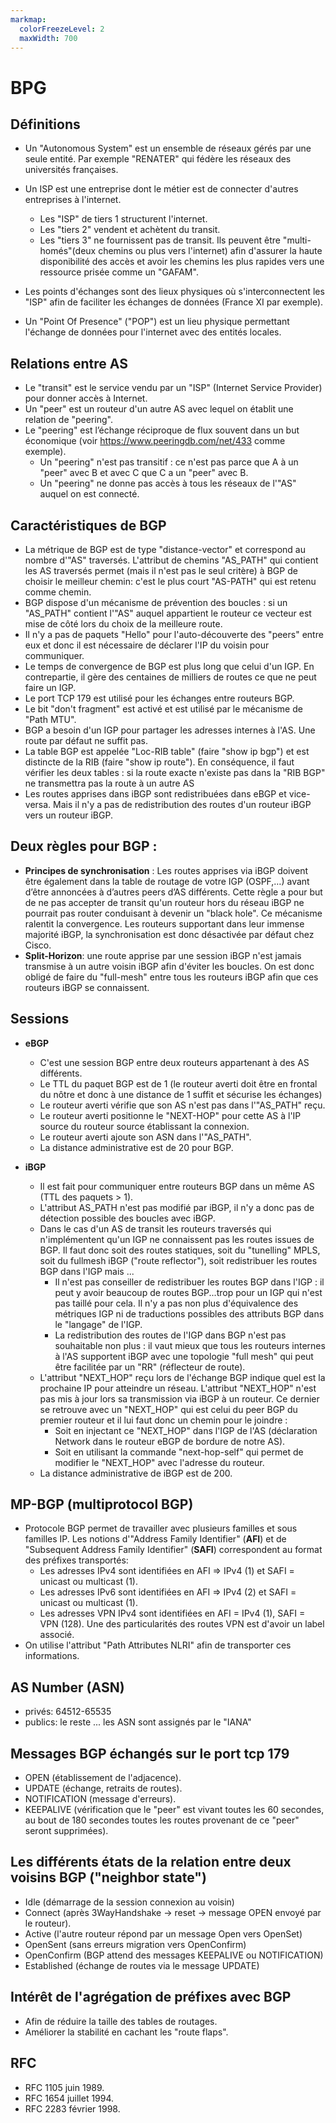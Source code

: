 ```yaml
---
markmap:
  colorFreezeLevel: 2
  maxWidth: 700
---
```


# BPG
## Définitions 

- Un "Autonomous System" est un ensemble de réseaux gérés par une seule entité. Par exemple "RENATER" qui fédère les réseaux des universités françaises.
- Un ISP est une entreprise dont le métier est de connecter d'autres entreprises à l'internet.
  
    - Les "ISP" de tiers 1 structurent l'internet.
    - Les "tiers 2" vendent et achètent du transit.
    - Les "tiers 3" ne fournissent pas de transit. Ils peuvent être "multi-homés"(deux chemins ou plus vers l'internet) afin d'assurer la haute disponibilité des accès et avoir les chemins les plus rapides vers une ressource prisée comme un "GAFAM".

- Les points d'échanges sont des lieux physiques où s'interconnectent les "ISP" afin de faciliter les échanges de données (France XI par exemple).
- Un "Point Of Presence" ("POP") est un lieu physique permettant l'échange de données pour l'internet avec des entités locales.

## Relations entre AS

- Le "transit" est le service vendu par un "ISP" (Internet Service Provider) pour donner accès à Internet.
- Un "peer" est un routeur d'un autre AS avec lequel on établit une relation de "peering".
- Le "peering" est l’échange réciproque de flux souvent dans un but économique (voir <https://www.peeringdb.com/net/433> comme exemple).
  - Un "peering" n'est pas transitif : ce n'est pas parce que A à un "peer" avec B et avec C que C a un "peer" avec B.
  - Un "peering" ne donne pas accès à tous les réseaux de l'"AS" auquel on est connecté.

## Caractéristiques de BGP

- La métrique de BGP est de type "distance-vector" et correspond au nombre d'"AS" traversés. L'attribut de chemins "AS_PATH" qui contient les AS traversés permet (mais il n'est pas le seul critère) à BGP de choisir le meilleur chemin: c'est le plus court "AS-PATH" qui est retenu comme chemin.
-  BGP dispose d'un mécanisme de prévention des boucles : si un "AS_PATH" contient l'"AS" auquel appartient le routeur ce vecteur est mise de côté lors du choix de la meilleure route.
- Il n'y a pas de paquets "Hello" pour l'auto-découverte des "peers" entre eux et donc il est nécessaire de déclarer l'IP du voisin pour communiquer.
- Le temps de convergence de BGP est plus long que celui d'un IGP. En contrepartie, il gère des centaines de milliers de routes ce que ne peut faire un IGP.
- Le port TCP 179 est utilisé pour les échanges entre routeurs BGP. 
- Le bit "don't fragment" est activé et est utilisé par le mécanisme de "Path MTU".
- BGP a besoin d'un IGP pour partager les adresses internes à l'AS. Une route par défaut ne suffit pas.
- La table BGP est appelée "Loc-RIB table" (faire "show ip bgp") et est distincte de la RIB (faire "show ip route"). En conséquence,  il faut vérifier les deux tables : si la route exacte n'existe pas dans la "RIB BGP" ne transmettra pas la route à un autre AS 
- Les routes apprises dans iBGP sont redistribuées dans eBGP et vice-versa. Mais il n'y a pas de redistribution des routes d'un routeur iBGP vers un routeur iBGP.

## Deux règles pour BGP :

- **Principes de synchronisation** : Les routes apprises via iBGP doivent être également dans la table de routage de votre IGP (OSPF,…) avant d’être annoncées à d’autres peers d’AS différents. Cette règle a pour but de ne pas accepter de transit qu'un routeur hors du réseau iBGP ne pourrait pas router conduisant à devenir un "black hole". Ce mécanisme ralentit la convergence. Les routeurs supportant dans leur immense majorité iBGP, la synchronisation est donc désactivée par défaut chez Cisco.
- **Split-Horizon**: une route apprise par une session iBGP n'est jamais transmise à un autre voisin iBGP afin d'éviter les boucles. On est donc obligé de faire du "full-mesh" entre tous les routeurs iBGP afin que ces routeurs iBGP se connaissent.



## Sessions

- **eBGP**
    - C'est une session BGP entre deux routeurs appartenant à des AS différents.
    - Le TTL du paquet BGP est de 1 (le routeur averti doit être en frontal du nôtre et donc à une distance de 1 suffit et sécurise les échanges)
    - Le routeur averti vérifie que son AS n'est pas dans l'"AS_PATH" reçu. 
    - Le routeur averti positionne le "NEXT-HOP" pour cette AS à l'IP source du routeur source établissant la connexion.
    - Le routeur averti ajoute son ASN dans l'"AS_PATH".
    - La distance administrative est de 20 pour BGP.
  
- **iBGP** 
    - Il est fait pour communiquer entre routeurs BGP dans un même AS (TTL des paquets > 1).
    - L'attribut AS_PATH n'est pas modifié par iBGP, il n'y a donc pas de détection possible des boucles avec iBGP.
    - Dans le cas d'un AS de transit les routeurs traversés qui n'implémentent qu'un IGP ne connaissent 
      pas les routes issues de BGP. Il faut donc soit des routes statiques, soit du "tunelling" MPLS, soit du fullmesh iBGP ("route reflector"), soit redistribuer les routes BGP dans l'IGP mais ...
      - Il n'est pas conseiller de redistribuer les routes BGP dans l'IGP : il peut y avoir beaucoup de routes BGP...trop pour un IGP qui n'est pas taillé pour cela. Il n'y a pas non plus d'équivalence des métriques IGP ni de traductions possibles des attributs BGP dans le "langage" de l'IGP. 
      - La redistribution des routes de l'IGP dans BGP n'est pas souhaitable non plus : il vaut mieux que tous les routeurs internes à l'AS supportent iBGP avec une topologie "full mesh" qui peut être facilitée par un "RR" (réflecteur de route).
    - L'attribut "NEXT_HOP" reçu lors de l'échange BGP indique quel est la prochaine IP pour atteindre un réseau. L'attribut "NEXT_HOP" n'est pas mis à jour lors sa transmission via iBGP à un routeur. Ce dernier se retrouve avec un "NEXT_HOP" qui est celui du peer BGP du premier routeur et il lui faut donc un chemin pour le joindre :  
       - Soit en injectant ce "NEXT_HOP"  dans l'IGP de l'AS (déclaration Network dans le routeur eBGP de bordure de notre AS).
       - Soit en utilisant la commande "next-hop-self" qui permet de modifier le "NEXT_HOP" avec l'adresse du routeur.
    - La distance administrative de iBGP est de 200. 
   
## MP-BGP (multiprotocol BGP)

- Protocole BGP permet de travailler avec plusieurs familles et sous familles IP.
Les notions d'"Address Family Identifier" (**AFI**) et de "Subsequent Address Family Identifier" (**SAFI**) correspondent au format des préfixes transportés:
    - Les adresses IPv4 sont identifiées en AFI => IPv4 (1) et SAFI = unicast ou multicast (1).
    - Les adresses IPv6 sont identifiées en AFI => IPv4 (2) et SAFI = unicast ou multicast (1).
    - Les adresses VPN IPv4 sont identifiées en AFI = IPv4 (1), SAFI = VPN (128). Une des particularités des routes VPN est d'avoir un label associé.
- On utilise l'attribut "Path Attributes NLRI" afin de transporter ces informations.
      
## AS Number (**ASN**)

- privés: 64512-65535
- publics: le reste ... les ASN sont assignés par le "IANA"

## Messages BGP échangés sur le port tcp 179

- OPEN (établissement de l'adjacence).
- UPDATE (échange, retraits de routes).
- NOTIFICATION (message d'erreurs).
- KEEPALIVE (vérification que le "peer" est vivant toutes les 60 secondes, au bout de 180 secondes toutes les routes provenant de ce "peer" seront supprimées).
  
## Les différents états de la relation entre deux voisins BGP ("neighbor state")

- Idle (démarrage de la session connexion au voisin)
- Connect (après 3WayHandshake -> reset -> message OPEN envoyé par le routeur).
- Active (l'autre routeur répond par un message Open vers OpenSet)
- OpenSent (sans erreurs migration vers OpenConfirm)
- OpenConfirm (BGP attend des messages KEEPALIVE ou NOTIFICATION)
- Established (échange de routes via le message UPDATE)

## Intérêt de l'agrégation de préfixes avec BGP

- Afin de réduire la taille des tables de routages.
- Améliorer la stabilité en cachant les "route flaps". 

## RFC

- RFC 1105 juin 1989.
- RFC 1654 juillet 1994.
- RFC 2283 février 1998.

